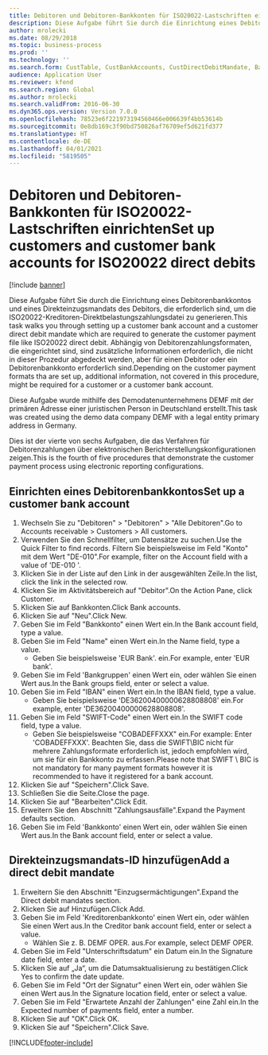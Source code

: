 ```yaml
---
title: Debitoren und Debitoren-Bankkonten für ISO20022-Lastschriften einrichten
description: Diese Aufgabe führt Sie durch die Einrichtung eines Debitorenbankkontos und eines Direkteinzugsmandats des Debitors, die erforderlich sind, um die ISO20022-Kreditoren-Direktbelastungszahlungsdatei zu generieren.
author: mrolecki
ms.date: 08/29/2018
ms.topic: business-process
ms.prod: ''
ms.technology: ''
ms.search.form: CustTable, CustBankAccounts, CustDirectDebitMandate, BankAccountTableLookUp,  LogisticsAddressCityLookup
audience: Application User
ms.reviewer: kfend
ms.search.region: Global
ms.author: mrolecki
ms.search.validFrom: 2016-06-30
ms.dyn365.ops.version: Version 7.0.0
ms.openlocfilehash: 78523e6f221973194560466e006639f4bb53614b
ms.sourcegitcommit: 0e8db169c3f90bd750826af76709ef5d621fd377
ms.translationtype: HT
ms.contentlocale: de-DE
ms.lasthandoff: 04/01/2021
ms.locfileid: "5819505"
---
```

# <a name="set-up-customers-and-customer-bank-accounts-for-iso20022-direct-debits"></a><span data-ttu-id="d07f9-103">Debitoren und Debitoren-Bankkonten für ISO20022-Lastschriften einrichten</span><span class="sxs-lookup"><span data-stu-id="d07f9-103">Set up customers and customer bank accounts for ISO20022 direct debits</span></span>

[!include [banner](../../includes/banner.md)]

<span data-ttu-id="d07f9-104">Diese Aufgabe führt Sie durch die Einrichtung eines Debitorenbankkontos und eines Direkteinzugsmandats des Debitors, die erforderlich sind, um die ISO20022-Kreditoren-Direktbelastungszahlungsdatei zu generieren.</span><span class="sxs-lookup"><span data-stu-id="d07f9-104">This task walks you through setting up a customer bank account and a customer direct debit mandate which are required to generate the customer payment file like ISO20022 direct debit.</span></span> <span data-ttu-id="d07f9-105">Abhängig von Debitorenzahlungsformaten, die eingerichtet sind, sind zusätzliche Informationen erforderlich, die nicht in dieser Prozedur abgedeckt werden, aber für einen Debitor oder ein Debitorenbankkonto erforderlich sind.</span><span class="sxs-lookup"><span data-stu-id="d07f9-105">Depending on the customer payment formats tha are set up, additional information, not covered in this procedure, might be required for a customer or a customer bank account.</span></span> 

<span data-ttu-id="d07f9-106">Diese Aufgabe wurde mithilfe des Demodatenunternehmens DEMF mit der primären Adresse einer juristischen Person in Deutschland erstellt.</span><span class="sxs-lookup"><span data-stu-id="d07f9-106">This task was created using the demo data company DEMF with a legal entity primary address in Germany.</span></span>



<span data-ttu-id="d07f9-107">Dies ist der vierte von sechs Aufgaben, die das Verfahren für Debitorenzahlungen über elektronischen Berichterstellungskonfigurationen zeigen.</span><span class="sxs-lookup"><span data-stu-id="d07f9-107">This is the fourth of five procedures that demonstrate the customer payment process using electronic reporting configurations.</span></span>


## <a name="set-up-a-customer-bank-account"></a><span data-ttu-id="d07f9-108">Einrichten eines Debitorenbankkontos</span><span class="sxs-lookup"><span data-stu-id="d07f9-108">Set up a customer bank account</span></span>
1. <span data-ttu-id="d07f9-109">Wechseln Sie zu "Debitoren" > "Debitoren" > "Alle Debitoren".</span><span class="sxs-lookup"><span data-stu-id="d07f9-109">Go to Accounts receivable > Customers > All customers.</span></span>
2. <span data-ttu-id="d07f9-110">Verwenden Sie den Schnellfilter, um Datensätze zu suchen.</span><span class="sxs-lookup"><span data-stu-id="d07f9-110">Use the Quick Filter to find records.</span></span> <span data-ttu-id="d07f9-111">Filtern Sie beispielsweise im Feld "Konto" mit dem Wert "DE-010".</span><span class="sxs-lookup"><span data-stu-id="d07f9-111">For example, filter on the Account field with a value of 'DE-010 '.</span></span>
3. <span data-ttu-id="d07f9-112">Klicken Sie in der Liste auf den Link in der ausgewählten Zeile.</span><span class="sxs-lookup"><span data-stu-id="d07f9-112">In the list, click the link in the selected row.</span></span>
4. <span data-ttu-id="d07f9-113">Klicken Sie im Aktivitätsbereich auf "Debitor".</span><span class="sxs-lookup"><span data-stu-id="d07f9-113">On the Action Pane, click Customer.</span></span>
5. <span data-ttu-id="d07f9-114">Klicken Sie auf Bankkonten.</span><span class="sxs-lookup"><span data-stu-id="d07f9-114">Click Bank accounts.</span></span>
6. <span data-ttu-id="d07f9-115">Klicken Sie auf "Neu".</span><span class="sxs-lookup"><span data-stu-id="d07f9-115">Click New.</span></span>
7. <span data-ttu-id="d07f9-116">Geben Sie im Feld "Bankkonto" einen Wert ein.</span><span class="sxs-lookup"><span data-stu-id="d07f9-116">In the Bank account field, type a value.</span></span>
8. <span data-ttu-id="d07f9-117">Geben Sie im Feld "Name" einen Wert ein.</span><span class="sxs-lookup"><span data-stu-id="d07f9-117">In the Name field, type a value.</span></span>
    * <span data-ttu-id="d07f9-118">Geben Sie beispielsweise 'EUR Bank'. ein.</span><span class="sxs-lookup"><span data-stu-id="d07f9-118">For example, enter 'EUR bank'.</span></span>  
9. <span data-ttu-id="d07f9-119">Geben Sie im Feld 'Bankgruppen' einen Wert ein, oder wählen Sie einen Wert aus.</span><span class="sxs-lookup"><span data-stu-id="d07f9-119">In the Bank groups field, enter or select a value.</span></span>
10. <span data-ttu-id="d07f9-120">Geben Sie im Feld "IBAN" einen Wert ein.</span><span class="sxs-lookup"><span data-stu-id="d07f9-120">In the IBAN field, type a value.</span></span>
    * <span data-ttu-id="d07f9-121">Geben Sie beispielsweise 'DE36200400000628808808' ein.</span><span class="sxs-lookup"><span data-stu-id="d07f9-121">For example, enter 'DE36200400000628808808'.</span></span>  
11. <span data-ttu-id="d07f9-122">Geben Sie im Feld "SWIFT-Code" einen Wert ein.</span><span class="sxs-lookup"><span data-stu-id="d07f9-122">In the SWIFT code field, type a value.</span></span>
    * <span data-ttu-id="d07f9-123">Geben Sie beispielsweise "COBADEFFXXX" ein.</span><span class="sxs-lookup"><span data-stu-id="d07f9-123">For example: Enter 'COBADEFFXXX'.</span></span>  <span data-ttu-id="d07f9-124">Beachten Sie, dass die SWIFT\BIC nicht für mehrere Zahlungsformate erforderlich ist, jedoch empfohlen wird, um sie für ein Bankkonto zu erfassen.</span><span class="sxs-lookup"><span data-stu-id="d07f9-124">Please note that SWIFT \ BIC is not mandatory for many payment formats however it is recommended to have it registered for a bank account.</span></span>  
12. <span data-ttu-id="d07f9-125">Klicken Sie auf "Speichern".</span><span class="sxs-lookup"><span data-stu-id="d07f9-125">Click Save.</span></span>
13. <span data-ttu-id="d07f9-126">Schließen Sie die Seite.</span><span class="sxs-lookup"><span data-stu-id="d07f9-126">Close the page.</span></span>
14. <span data-ttu-id="d07f9-127">Klicken Sie auf "Bearbeiten".</span><span class="sxs-lookup"><span data-stu-id="d07f9-127">Click Edit.</span></span>
15. <span data-ttu-id="d07f9-128">Erweitern Sie den Abschnitt "Zahlungsausfälle".</span><span class="sxs-lookup"><span data-stu-id="d07f9-128">Expand the Payment defaults section.</span></span>
16. <span data-ttu-id="d07f9-129">Geben Sie im Feld 'Bankkonto' einen Wert ein, oder wählen Sie einen Wert aus.</span><span class="sxs-lookup"><span data-stu-id="d07f9-129">In the Bank account field, enter or select a value.</span></span>

## <a name="add-a-direct-debit-mandate"></a><span data-ttu-id="d07f9-130">Direkteinzugsmandats-ID hinzufügen</span><span class="sxs-lookup"><span data-stu-id="d07f9-130">Add a direct debit mandate</span></span>
1. <span data-ttu-id="d07f9-131">Erweitern Sie den Abschnitt "Einzugsermächtigungen".</span><span class="sxs-lookup"><span data-stu-id="d07f9-131">Expand the Direct debit mandates section.</span></span>
2. <span data-ttu-id="d07f9-132">Klicken Sie auf Hinzufügen.</span><span class="sxs-lookup"><span data-stu-id="d07f9-132">Click Add.</span></span>
3. <span data-ttu-id="d07f9-133">Geben Sie im Feld 'Kreditorenbankkonto' einen Wert ein, oder wählen Sie einen Wert aus.</span><span class="sxs-lookup"><span data-stu-id="d07f9-133">In the Creditor bank account field, enter or select a value.</span></span>
    * <span data-ttu-id="d07f9-134">Wählen Sie z. B. DEMF OPER. aus.</span><span class="sxs-lookup"><span data-stu-id="d07f9-134">For example, select DEMF OPER.</span></span>  
4. <span data-ttu-id="d07f9-135">Geben Sie im Feld "Unterschriftsdatum" ein Datum ein.</span><span class="sxs-lookup"><span data-stu-id="d07f9-135">In the Signature date field, enter a date.</span></span>
5. <span data-ttu-id="d07f9-136">Klicken Sie auf „Ja“, um die Datumsaktualisierung zu bestätigen.</span><span class="sxs-lookup"><span data-stu-id="d07f9-136">Click Yes to confirm the date update.</span></span>
6. <span data-ttu-id="d07f9-137">Geben Sie im Feld "Ort der Signatur" einen Wert ein, oder wählen Sie einen Wert aus.</span><span class="sxs-lookup"><span data-stu-id="d07f9-137">In the Signature location field, enter or select a value.</span></span>
7. <span data-ttu-id="d07f9-138">Geben Sie im Feld "Erwartete Anzahl der Zahlungen" eine Zahl ein.</span><span class="sxs-lookup"><span data-stu-id="d07f9-138">In the Expected number of payments field, enter a number.</span></span>
8. <span data-ttu-id="d07f9-139">Klicken Sie auf "OK".</span><span class="sxs-lookup"><span data-stu-id="d07f9-139">Click OK.</span></span>
9. <span data-ttu-id="d07f9-140">Klicken Sie auf "Speichern".</span><span class="sxs-lookup"><span data-stu-id="d07f9-140">Click Save.</span></span>



[!INCLUDE[footer-include](../../../includes/footer-banner.md)]